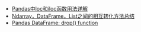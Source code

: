 - [Pandas中loc和iloc函数用法详解](https://blog.csdn.net/w_weiying/article/details/81411257)
- [Ndarray，DataFrame，List之间的相互转化方法总结](https://blog.csdn.net/weixin_41884148/article/details/104272769)
- [Pandas DataFrame: drop() function](https://www.w3resource.com/pandas/dataframe/dataframe-drop.php)